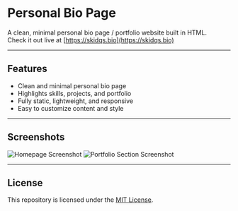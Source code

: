 # Personal Bio Page

A clean, minimal personal bio page / portfolio website built in HTML.  
Check it out live at [https://skidqs.bio](https://skidqs.bio)

---

## Features
- Clean and minimal personal bio page
- Highlights skills, projects, and portfolio
- Fully static, lightweight, and responsive
- Easy to customize content and style

---

## Screenshots
![Homepage Screenshot](assets/screenshot-home.png)
![Portfolio Section Screenshot](assets/screenshot-portfolio.png)

---

## License
This repository is licensed under the [MIT License](LICENSE).
